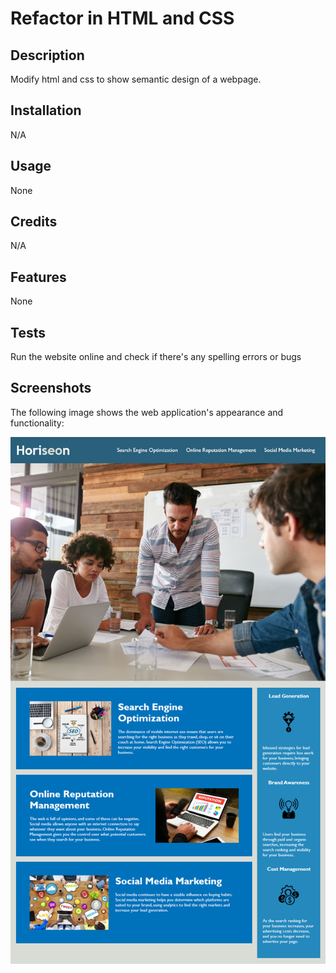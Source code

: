 # Refactor in HTML and CSS

## Description

Modify html and css to show semantic design of a webpage.

## Installation

N/A

## Usage

None

## Credits

N/A

## Features

None

## Tests

Run the website online and check if there's any spelling errors or bugs

## Screenshots

The following image shows the web application's appearance and functionality:

![The Horiseon webpage includes a navigation bar, a header image, and cards with text and images at the bottom of the page.](.\assets\01-html-css-git-homework-demo.png)
